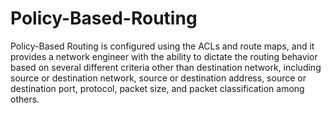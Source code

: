 # Policy-Based-Routing
 Policy-Based Routing is configured using the ACLs and route maps, and it provides a network engineer with the ability to dictate the routing behavior based on several different criteria other than destination network, including source or destination network, source or destination address, source or destination port, protocol, packet size, and packet classification among others.
